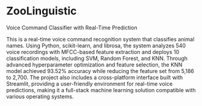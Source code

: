 # ZooLinguistic
Voice Command Classifier with Real-Time Prediction

This is a real-time voice command recognition system that classifies animal names. Using Python, scikit-learn, and librosa, the system analyzes 540 voice recordings with MFCC-based feature extraction and deploys 10 classification models, including SVM, Random Forest, and KNN. Through advanced hyperparameter optimization and feature selection, the KNN model achieved 93.52% accuracy while reducing the feature set from 5,186 to 2,700. The project also includes a cross-platform interface built with Streamlit, providing a user-friendly environment for real-time voice predictions, making it a full-stack machine learning solution compatible with various operating systems.
